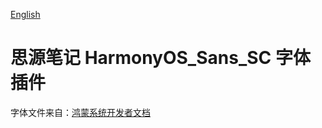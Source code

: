 [English](https://github.com/TCOTC/siyuan-plugin-ttf-HarmonyOS_Sans_SC/blob/main/README.md)

# 思源笔记 HarmonyOS_Sans_SC 字体插件

字体文件来自：[鸿蒙系统开发者文档](https://developer.harmonyos.com/cn/docs/design/des-guides/font-0000001157868583)